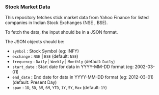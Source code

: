 ### Stock Market Data

This repository fetches stick market data from Yahoo Finance for listed companies in Indian Stock Exchanges (NSE , BSE).

To fetch the data, the input should be in a JSON format. 

The JSON objects should be:
- `symbol` : Stock Symbol (eg: INFY)
- `exchange` : `NSE` | `BSE` (default: `NSE`)
- `frequency` : `Daily` | `Weekly` | `Monthly` (default: `Daily`)
- `start_date` : Start date for data in YYYY-MM-DD format (eg: 2002-03-01)
- `end_date` : End date for data in YYYY-MM-DD format (eg: 2012-03-01) (default: Present Day)
- `span` :   `1D`, `5D`, `3M`, `6M`, `YTD`, `1Y`, `5Y`, `Max` (default: `1Y`)